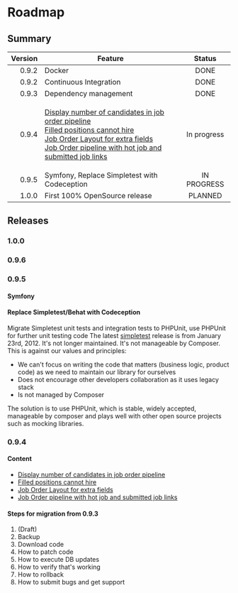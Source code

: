 # Roadmap

## Summary

| Version | Feature                                                                                                                                                                                                                                                                                                                                                                                                                                   |    Status   |
| ------: | ----------------------------------------------------------------------------------------------------------------------------------------------------------------------------------------------------------------------------------------------------------------------------------------------------------------------------------------------------------------------------------------------------------------------------------------- | :---------: |
|   0.9.2 | Docker                                                                                                                                                                                                                                                                                                                                                                                                                                    |     DONE    |
|   0.9.2 | Continuous Integration                                                                                                                                                                                                                                                                                                                                                                                                                    |     DONE    |
|   0.9.3 | Dependency management                                                                                                                                                                                                                                                                                                                                                                                                                     |     DONE    |
|   0.9.4 | <p><a href="https://github.com/opencats/OpenCATS/pull/206">Display number of candidates in job order pipeline</a><br><a href="https://github.com/opencats/OpenCATS/pull/209">Filled positions cannot hire</a><br><a href="https://github.com/opencats/OpenCATS/pull/210">Job Order Layout for extra fields</a><br><a href="https://github.com/opencats/OpenCATS/pull/212">Job Order pipeline with hot job and submitted job links</a></p> | In progress |
|   0.9.5 | Symfony, Replace Simpletest with Codeception                                                                                                                                                                                                                                                                                                                                                                                              | IN PROGRESS |
|   1.0.0 | First 100% OpenSource release                                                                                                                                                                                                                                                                                                                                                                                                             |   PLANNED   |

## Releases

### 1.0.0

### 0.9.6

### 0.9.5

#### Symfony

#### Replace Simpletest/Behat with Codeception

Migrate Simpletest unit tests and integration tests to PHPUnit, use PHPUnit for further unit testing code The latest [simpletest](http://simpletest.org/) release is from January 23rd, 2012. It's not longer maintained. It's not manageable by Composer. This is against our values and principles:

* We can't focus on writing the code that matters (business logic, product code) as we need to maintain our library for ourselves
* Does not encourage other developers collaboration as it uses legacy stack
* Is not managed by Composer

The solution is to use PHPUnit, which is stable, widely accepted, manageable by composer and plays well with other open source projects such as mocking libraries.

### 0.9.4

#### Content

* [Display number of candidates in job order pipeline](https://github.com/opencats/OpenCATS/pull/206)
* [Filled positions cannot hire](https://github.com/opencats/OpenCATS/pull/209)
* [Job Order Layout for extra fields](https://github.com/opencats/OpenCATS/pull/210)
* [Job Order pipeline with hot job and submitted job links](https://github.com/opencats/OpenCATS/pull/212)

#### Steps for migration from 0.9.3

1. (Draft)
2. Backup
3. Download code
4. How to patch code
5. How to execute DB updates
6. How to verify that's working
7. How to rollback
8. How to submit bugs and get support
